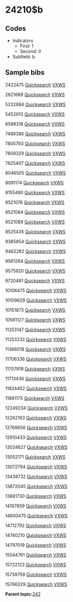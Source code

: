 # 24210$b

## Codes

-   Indicators
    -   First: 1
    -   Second: 0
-   Subfield: b

## Sample bibs

2422475 [Quicksearch](https://search.library.yale.edu/catalog/2422475) [VXWS](http://prodorbis.library.yale.edu:7014/vxws/GetHoldingsService?bibId=2422475)

2821689 [Quicksearch](https://search.library.yale.edu/catalog/2821689) [VXWS](http://prodorbis.library.yale.edu:7014/vxws/GetHoldingsService?bibId=2821689)

5232884 [Quicksearch](https://search.library.yale.edu/catalog/5232884) [VXWS](http://prodorbis.library.yale.edu:7014/vxws/GetHoldingsService?bibId=5232884)

5452913 [Quicksearch](https://search.library.yale.edu/catalog/5452913) [VXWS](http://prodorbis.library.yale.edu:7014/vxws/GetHoldingsService?bibId=5452913)

6588318 [Quicksearch](https://search.library.yale.edu/catalog/6588318) [VXWS](http://prodorbis.library.yale.edu:7014/vxws/GetHoldingsService?bibId=6588318)

7489386 [Quicksearch](https://search.library.yale.edu/catalog/7489386) [VXWS](http://prodorbis.library.yale.edu:7014/vxws/GetHoldingsService?bibId=7489386)

7805793 [Quicksearch](https://search.library.yale.edu/catalog/7805793) [VXWS](http://prodorbis.library.yale.edu:7014/vxws/GetHoldingsService?bibId=7805793)

7809329 [Quicksearch](https://search.library.yale.edu/catalog/7809329) [VXWS](http://prodorbis.library.yale.edu:7014/vxws/GetHoldingsService?bibId=7809329)

7825407 [Quicksearch](https://search.library.yale.edu/catalog/7825407) [VXWS](http://prodorbis.library.yale.edu:7014/vxws/GetHoldingsService?bibId=7825407)

8046505 [Quicksearch](https://search.library.yale.edu/catalog/8046505) [VXWS](http://prodorbis.library.yale.edu:7014/vxws/GetHoldingsService?bibId=8046505)

8091174 [Quicksearch](https://search.library.yale.edu/catalog/8091174) [VXWS](http://prodorbis.library.yale.edu:7014/vxws/GetHoldingsService?bibId=8091174)

8155490 [Quicksearch](https://search.library.yale.edu/catalog/8155490) [VXWS](http://prodorbis.library.yale.edu:7014/vxws/GetHoldingsService?bibId=8155490)

8521076 [Quicksearch](https://search.library.yale.edu/catalog/8521076) [VXWS](http://prodorbis.library.yale.edu:7014/vxws/GetHoldingsService?bibId=8521076)

8521084 [Quicksearch](https://search.library.yale.edu/catalog/8521084) [VXWS](http://prodorbis.library.yale.edu:7014/vxws/GetHoldingsService?bibId=8521084)

8521089 [Quicksearch](https://search.library.yale.edu/catalog/8521089) [VXWS](http://prodorbis.library.yale.edu:7014/vxws/GetHoldingsService?bibId=8521089)

8525435 [Quicksearch](https://search.library.yale.edu/catalog/8525435) [VXWS](http://prodorbis.library.yale.edu:7014/vxws/GetHoldingsService?bibId=8525435)

9385854 [Quicksearch](https://search.library.yale.edu/catalog/9385854) [VXWS](http://prodorbis.library.yale.edu:7014/vxws/GetHoldingsService?bibId=9385854)

9462282 [Quicksearch](https://search.library.yale.edu/catalog/9462282) [VXWS](http://prodorbis.library.yale.edu:7014/vxws/GetHoldingsService?bibId=9462282)

9561264 [Quicksearch](https://search.library.yale.edu/catalog/9561264) [VXWS](http://prodorbis.library.yale.edu:7014/vxws/GetHoldingsService?bibId=9561264)

9575920 [Quicksearch](https://search.library.yale.edu/catalog/9575920) [VXWS](http://prodorbis.library.yale.edu:7014/vxws/GetHoldingsService?bibId=9575920)

9720481 [Quicksearch](https://search.library.yale.edu/catalog/9720481) [VXWS](http://prodorbis.library.yale.edu:7014/vxws/GetHoldingsService?bibId=9720481)

10106475 [Quicksearch](https://search.library.yale.edu/catalog/10106475) [VXWS](http://prodorbis.library.yale.edu:7014/vxws/GetHoldingsService?bibId=10106475)

10109629 [Quicksearch](https://search.library.yale.edu/catalog/10109629) [VXWS](http://prodorbis.library.yale.edu:7014/vxws/GetHoldingsService?bibId=10109629)

10151873 [Quicksearch](https://search.library.yale.edu/catalog/10151873) [VXWS](http://prodorbis.library.yale.edu:7014/vxws/GetHoldingsService?bibId=10151873)

10581127 [Quicksearch](https://search.library.yale.edu/catalog/10581127) [VXWS](http://prodorbis.library.yale.edu:7014/vxws/GetHoldingsService?bibId=10581127)

11253147 [Quicksearch](https://search.library.yale.edu/catalog/11253147) [VXWS](http://prodorbis.library.yale.edu:7014/vxws/GetHoldingsService?bibId=11253147)

11253232 [Quicksearch](https://search.library.yale.edu/catalog/11253232) [VXWS](http://prodorbis.library.yale.edu:7014/vxws/GetHoldingsService?bibId=11253232)

11366018 [Quicksearch](https://search.library.yale.edu/catalog/11366018) [VXWS](http://prodorbis.library.yale.edu:7014/vxws/GetHoldingsService?bibId=11366018)

11706336 [Quicksearch](https://search.library.yale.edu/catalog/11706336) [VXWS](http://prodorbis.library.yale.edu:7014/vxws/GetHoldingsService?bibId=11706336)

11707819 [Quicksearch](https://search.library.yale.edu/catalog/11707819) [VXWS](http://prodorbis.library.yale.edu:7014/vxws/GetHoldingsService?bibId=11707819)

11713436 [Quicksearch](https://search.library.yale.edu/catalog/11713436) [VXWS](http://prodorbis.library.yale.edu:7014/vxws/GetHoldingsService?bibId=11713436)

11824452 [Quicksearch](https://search.library.yale.edu/catalog/11824452) [VXWS](http://prodorbis.library.yale.edu:7014/vxws/GetHoldingsService?bibId=11824452)

11881175 [Quicksearch](https://search.library.yale.edu/catalog/11881175) [VXWS](http://prodorbis.library.yale.edu:7014/vxws/GetHoldingsService?bibId=11881175)

12249234 [Quicksearch](https://search.library.yale.edu/catalog/12249234) [VXWS](http://prodorbis.library.yale.edu:7014/vxws/GetHoldingsService?bibId=12249234)

12262163 [Quicksearch](https://search.library.yale.edu/catalog/12262163) [VXWS](http://prodorbis.library.yale.edu:7014/vxws/GetHoldingsService?bibId=12262163)

12769656 [Quicksearch](https://search.library.yale.edu/catalog/12769656) [VXWS](http://prodorbis.library.yale.edu:7014/vxws/GetHoldingsService?bibId=12769656)

12910433 [Quicksearch](https://search.library.yale.edu/catalog/12910433) [VXWS](http://prodorbis.library.yale.edu:7014/vxws/GetHoldingsService?bibId=12910433)

13024627 [Quicksearch](https://search.library.yale.edu/catalog/13024627) [VXWS](http://prodorbis.library.yale.edu:7014/vxws/GetHoldingsService?bibId=13024627)

13052171 [Quicksearch](https://search.library.yale.edu/catalog/13052171) [VXWS](http://prodorbis.library.yale.edu:7014/vxws/GetHoldingsService?bibId=13052171)

13072794 [Quicksearch](https://search.library.yale.edu/catalog/13072794) [VXWS](http://prodorbis.library.yale.edu:7014/vxws/GetHoldingsService?bibId=13072794)

13439732 [Quicksearch](https://search.library.yale.edu/catalog/13439732) [VXWS](http://prodorbis.library.yale.edu:7014/vxws/GetHoldingsService?bibId=13439732)

13872045 [Quicksearch](https://search.library.yale.edu/catalog/13872045) [VXWS](http://prodorbis.library.yale.edu:7014/vxws/GetHoldingsService?bibId=13872045)

13881730 [Quicksearch](https://search.library.yale.edu/catalog/13881730) [VXWS](http://prodorbis.library.yale.edu:7014/vxws/GetHoldingsService?bibId=13881730)

14167859 [Quicksearch](https://search.library.yale.edu/catalog/14167859) [VXWS](http://prodorbis.library.yale.edu:7014/vxws/GetHoldingsService?bibId=14167859)

14600475 [Quicksearch](https://search.library.yale.edu/catalog/14600475) [VXWS](http://prodorbis.library.yale.edu:7014/vxws/GetHoldingsService?bibId=14600475)

14712792 [Quicksearch](https://search.library.yale.edu/catalog/14712792) [VXWS](http://prodorbis.library.yale.edu:7014/vxws/GetHoldingsService?bibId=14712792)

14740210 [Quicksearch](https://search.library.yale.edu/catalog/14740210) [VXWS](http://prodorbis.library.yale.edu:7014/vxws/GetHoldingsService?bibId=14740210)

14797019 [Quicksearch](https://search.library.yale.edu/catalog/14797019) [VXWS](http://prodorbis.library.yale.edu:7014/vxws/GetHoldingsService?bibId=14797019)

15544761 [Quicksearch](https://search.library.yale.edu/catalog/15544761) [VXWS](http://prodorbis.library.yale.edu:7014/vxws/GetHoldingsService?bibId=15544761)

15722123 [Quicksearch](https://search.library.yale.edu/catalog/15722123) [VXWS](http://prodorbis.library.yale.edu:7014/vxws/GetHoldingsService?bibId=15722123)

15739759 [Quicksearch](https://search.library.yale.edu/catalog/15739759) [VXWS](http://prodorbis.library.yale.edu:7014/vxws/GetHoldingsService?bibId=15739759)

15766329 [Quicksearch](https://search.library.yale.edu/catalog/15766329) [VXWS](http://prodorbis.library.yale.edu:7014/vxws/GetHoldingsService?bibId=15766329)

**Parent topic:**[242](../../tags/242/242.md)

